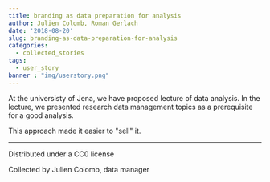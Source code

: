 ```yaml
---
title: branding as data preparation for analysis
author: Julien Colomb, Roman Gerlach
date: '2018-08-20'
slug: branding-as-data-preparation-for-analysis
categories:
  - collected_stories
tags:
  - user_story
banner : "img/userstory.png"   
---
```


At the universisty of Jena, we have proposed lecture of data analysis. In the lecture, we presented research data management topics as a prerequisite for a good analysis.

This approach made it easier to "sell" it.

---

 Distributed under a CC0 license

 Collected by Julien Colomb,
 data manager
